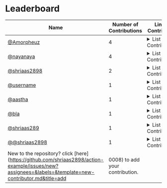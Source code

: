 
# Leaderboard
| Name | Number of Contributions | Link of Contribution|
| --- | --- | --- |
| [@Amorpheuz](https://github.io/Amorpheuz) | 4 | <details> <summary>List of Contributions </summary> - [Update Windows Installation docs to WSL 2](https://github.com/forem/forem/pull/9573) <br> - [Fix actions/checkout to v2 for rebase workflow](https://github.com/forem/forem/pull/9515) <br> - [Run Push step only on push to dev branch](https://github.com/Amorpheuz/gatsby-conditional-builds-demo/pull/4) <br> - [Lol](https://google.com) <br></details> |
| [@nayanaya](https://github.io/nayanaya) | 4 | <details> <summary>List of Contributions </summary> - [Ekdum naya](https://github.com/nayi/link-pe/pull/2) <br> - [Bilkul naya](https://github.com/nayi/link-pe/pull/3) <br> - [Bohot naya](https://github.com/nayi/link-pe/pull/4) <br> - [Bohot zyada hi naya](https://github.com/nayi/link-pe/pull/5) <br></details> |
| [@shriaas2898](https://github.io/shriaas2898) | 2 | <details> <summary>List of Contributions </summary> - [Create LICENSE](https://github.com/shriaas2898/Lekhni/pull/8) <br> - [Updated readme](https://github.com/shriaas2898/Julia-Learning-Notes/pull/1) <br></details> |
| [@username](https://github.io/username) | 1 | <details> <summary>List of Contributions </summary> - [PR for something](https://github.com/link-to-pr) <br></details> |
| [@aastha](https://github.io/aastha) | 1 | <details> <summary>List of Contributions </summary> - [name-for-pr](https://github.com/link-torepo/org/pull/156) <br></details> |
| [@bla](https://github.io/bla) | 1 | <details> <summary>List of Contributions </summary> - [PR for something](https://github.com/link/to/pull/17) <br></details> |
| [@shriaas289](https://github.io/shriaas289) | 1 | <details> <summary>List of Contributions </summary> - [PR for something](https://github.com/link/link/pull/220) <br></details> |
| [@@shriaas2898](https://github.io/@shriaas2898) | 1 | <details> <summary>List of Contributions </summary> - [Added input field](https://github.com/link/to-pr/pull/223) <br></details> |
New to the repository? click [here](https://github.com/shriaas2898/action-example/issues/new?assignees=&labels=&template=new-contributor.md&title=add|0008) to add your contribution.
<!-- End of Leaderbaord-->



